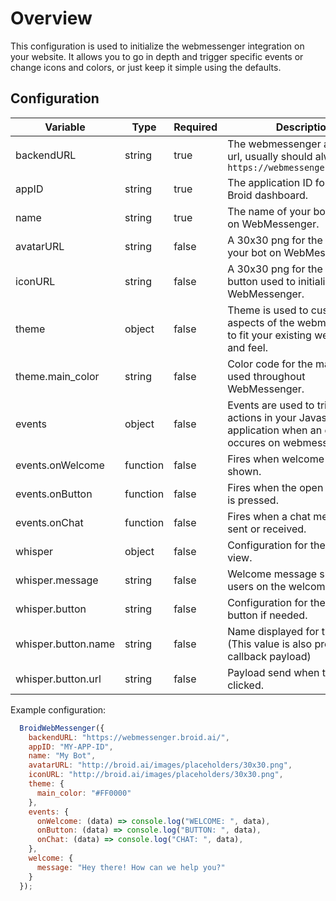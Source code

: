 # Overview

This configuration is used to initialize the webmessenger integration on your website. It allows you to go in depth and trigger specific events or change icons and colors, or just keep it simple using the defaults.

## Configuration

| Variable         | Type     | Required | Description                                                                                                    |
|------------------|----------|----------|----------------------------------------------------------------------------------------------------------------|
| backendURL       | string   | true     | The webmessenger application url, usually should always be `https://webmessenger.broid.ai/`                    |
| appID            | string   | true     | The application ID found on the Broid dashboard.                                                               |
| name             | string   | true     | The name of your bot displayed on WebMessenger.                                                                |
| avatarURL        | string   | false    | A 30x30 png for the avatar of your bot on WebMessenger.                                                        |
| iconURL          | string   | false    | A 30x30 png for the icon of the button used to initialize WebMessenger.                                        |
| theme            | object   | false    | Theme is used to customize aspects of the webmessenger to fit your existing websites look and feel.            |
| theme.main_color | string   | false    | Color code for the main color used throughout WebMessenger.                                                    |
| events           | object   | false    | Events are used to trigger other actions in your Javascript application when an event occures on webmessenger. |
| events.onWelcome | function | false    | Fires when welcome view is shown.                                                                              |
| events.onButton  | function | false    | Fires when the open view button is pressed.                                                                    |
| events.onChat    | function | false    | Fires when a chat message is sent or received.                                                                 |
| whisper          | object   | false    | Configuration for the whisper view.                                                                            |
| whisper.message  | string   | false    | Welcome message show to users on the welcome view.                                                             |
| whisper.button   | string   | false    | Configuration for the whisper button if needed.                                                                |
| whisper.button.name | string   | false    | Name displayed for the CTA. (This value is also present in the callback payload)                            |
| whisper.button.url  | string   | false    | Payload send when the CTA is clicked.                                                                       |

Example configuration:

```javascript
  BroidWebMessenger({
    backendURL: "https://webmessenger.broid.ai/",
    appID: "MY-APP-ID",
    name: "My Bot",
    avatarURL: "http://broid.ai/images/placeholders/30x30.png",
    iconURL: "http://broid.ai/images/placeholders/30x30.png",
    theme: {
      main_color: "#FF0000"
    },
    events: {
      onWelcome: (data) => console.log("WELCOME: ", data),
      onButton: (data) => console.log("BUTTON: ", data),
      onChat: (data) => console.log("CHAT: ", data),
    },
    welcome: {
      message: "Hey there! How can we help you?"
    }
  });
```

